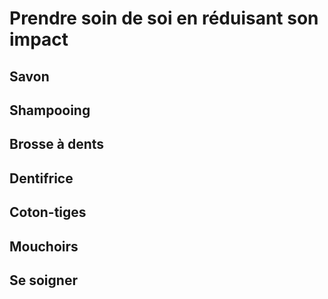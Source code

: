 # Prendre soin de soi en réduisant son impact

## Savon
## Shampooing
## Brosse à dents
## Dentifrice
## Coton-tiges  
## Mouchoirs
## Se soigner
